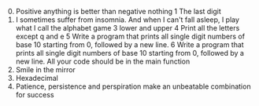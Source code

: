 0. Positive anything is better than negative nothing
1 The last digit
2. I sometimes suffer from insomnia. And when I can't fall asleep, I play what I call the alphabet game
3 lower and upper
4 Print all the letters except q and e
5 Write a program that prints all single digit numbers of base 10 starting from 0, followed by a new line.
6 Write a program that prints all single digit numbers of base 10 starting from 0, followed by a new line.
All your code should be in the main function
7. Smile in the mirror
8. Hexadecimal
9. Patience, persistence and perspiration make an unbeatable combination for success
